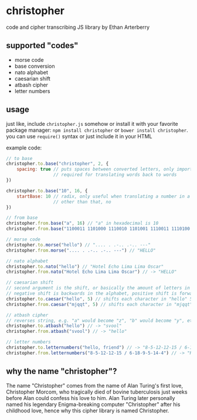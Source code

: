 christopher
===========

code and cipher transcribing JS library by Ethan Arterberry

supported "codes"
----------------

- morse code
- base conversion
- nato alphabet
- caesarian shift
- atbash cipher
- letter numbers

usage
-----

just like, include `christopher.js` somehow or install it with your favorite package manager: `npm install christopher` or `bower install christopher`. you can use `require()` syntax or just include it in your HTML

example code:

```javascript
// to base
christopher.to.base("christopher", 2, {
	spacing: true // puts spaces between converted letters, only important when translating words
				  // required for translating words back to words
})

christopher.to.base("10", 16, {
	startBase: 10 // radix, only useful when translating a number in a string
				  // other than that, no
})

// from base
christopher.from.base("a", 16) // "a" in hexadecimal is 10
christopher.from.base("1100011 1101000 1110010 1101001 1110011 1110100 1101111 1110000 1101000 1100101 1110010", 2) // "christopher"

// morse code
christopher.to.morse("hello") // ".... . .-.. .-.. ---"
christopher.from.morse(".... . .-.. .-.. ---") // "HELLO"

// nato alphabet
christopher.to.nato("hello") // "Hotel Echo Lima Lima Oscar"
christopher.from.nato("Hotel Echo Lima Lima Oscar") // -> "HELLO"

// caesarian shift
// second argument is the shift, or basically the amount of letters in the alphabet each letter in the string should move over
// negative shift is backwards in the alphabet, positive shift is forwards
christopher.to.caesar("hello", 5) // shifts each character in "hello" 5 letters over to make "mjqqt"
christopher.from.caesar("mjqqt", 5) // shifts each character in "mjqqt" back 5 letters to make "hello"

// atbash cipher
// reverses string, e.g. "a" would become "z", "b" would become "y", etc.
christopher.to.atbash("hello") // -> "svool"
christopher.from.atbash("svool") // -> "hello"

// letter numbers
christopher.to.letternumbers("hello, friend") // -> "8-5-12-12-15 / 6-18-9-5-14-4"
christopher.from.letternumbers("8-5-12-12-15 / 6-18-9-5-14-4") // -> "HELLO FRIEND"
```

why the name "christopher"?
---------------------------
The name "Christopher" comes from the name of Alan Turing's first love, Christopher Morcom, who tragically died of bovine tuberculosis just weeks before Alan could confess his love to him. Alan Turing later personally named his legendary Enigma-breaking computer "Christopher" after his childhood love, hence why this cipher library is named Christopher.